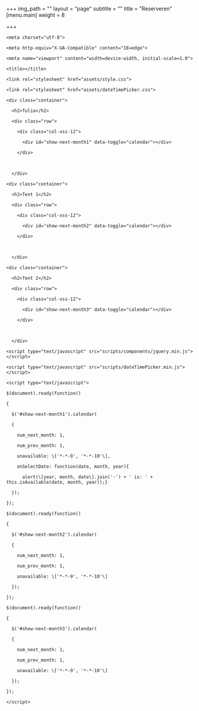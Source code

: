 +++
img_path = ""
layout = "page"
subtitle = ""
title = "Reserveren"
[menu.main]
weight = 8

+++
<!DOCTYPE html>

<html>

  <head>

    <meta charset="utf-8">

    <meta http-equiv="X-UA-Compatible" content="IE=edge">

    <meta name="viewport" content="width=device-width, initial-scale=1.0">

    <title></title>

    <link rel="stylesheet" href="assets/style.css">

    <link rel="stylesheet" href="assets/dateTimePicker.css">

  </head>

  <body>

    <div class="container">

      <h2>Tulia</h2>

      <div class="row">

        <div class="col-xss-12">

          <div id="show-next-month1" data-toggle="calendar"></div>

        </div>

        

      </div>

      

  </div>

    <div class="container">

      <h2>Tent 1</h2>

      <div class="row">

        <div class="col-xss-12">

          <div id="show-next-month2" data-toggle="calendar"></div>

        </div>

        

      </div>

      

  </div>

    <div class="container">

      <h2>Tent 2</h2>

      <div class="row">

        <div class="col-xss-12">

          <div id="show-next-month3" data-toggle="calendar"></div>

        </div>

        

      </div>

      

  </div>

  

    <script type="text/javascript" src="scripts/components/jquery.min.js"></script>

    <script type="text/javascript" src="scripts/dateTimePicker.min.js"></script>

    <script type="text/javascript">

    $(document).ready(function()

    {

      $('#show-next-month1').calendar(

      {

        num_next_month: 1,

        num_prev_month: 1,

        unavailable: \['*-*-9', '*-*-10'\],

		onSelectDate: function(date, month, year){

          alert(\[year, month, date\].join('-') + ' is: ' + this.isAvailable(date, month, year));}

      });

    });

	$(document).ready(function()

    {

      $('#show-next-month2').calendar(

      {

        num_next_month: 1,

        num_prev_month: 1,

        unavailable: \['*-*-9', '*-*-10'\]

      });

    });

	$(document).ready(function()

    {

      $('#show-next-month3').calendar(

      {

        num_next_month: 1,

        num_prev_month: 1,

        unavailable: \['*-*-9', '*-*-10'\]

      });

    });

    </script>

  </body>

</html>